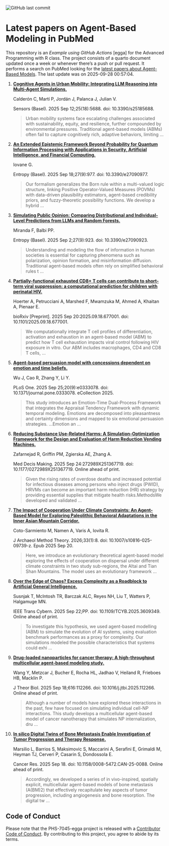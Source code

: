 ![GitHub last
commit](https://img.shields.io/github/last-commit/UofUEpiBio/PHS-7045-egga.png)

# Latest papers on Agent-Based Modeling in PubMed

This repository is an *Example using GitHub Actions* \[egga\] for the
Advanced Programming with R class. The project consists of a quarto
document updated once a week or whenever there’s a push or pull request.
It performs a search on PubMed looking for the <a
href="https://pubmed.ncbi.nlm.nih.gov/?term=agent-based+model&amp;sort=date"
target="_blank">latest papers about Agent-Based Models</a>. The last
update was on 2025-09-28 00:57:04.

<div class="cell">

</div>

1.  [**Cognitive Agents in Urban Mobility: Integrating LLM Reasoning
    into Multi-Agent
    Simulations.**](https://pubmed.ncbi.nlm.nih.gov/41012927/)

    Calderón C, Martí P, Jordán J, Palanca J, Julian V.

    Sensors (Basel). 2025 Sep 12;25(18):5688. doi: 10.3390/s25185688.

    > Urban mobility systems face escalating challenges associated with
    > sustainability, equity, and resilience, further compounded by
    > environmental pressures. Traditional agent-based models (ABMs)
    > often fail to capture cognitively rich, adaptive behaviors,
    > limiting …

2.  [**An Extended Epistemic Framework Beyond Probability for Quantum
    Information Processing with Applications in Security, Artificial
    Intelligence, and Financial
    Computing.**](https://pubmed.ncbi.nlm.nih.gov/41008103/)

    Iovane G.

    Entropy (Basel). 2025 Sep 18;27(9):977. doi: 10.3390/e27090977.

    > Our formalism generalizes the Born rule within a multi-valued
    > logic structure, linking Positive Operator-Valued Measures (POVMs)
    > with data-driven plausibility estimators, agent-based credibility
    > priors, and fuzzy-theoretic possibility functions. We develop a
    > hybrid …

3.  [**Simulating Public Opinion: Comparing Distributional and
    Individual-Level Predictions from LLMs and Random
    Forests.**](https://pubmed.ncbi.nlm.nih.gov/41008049/)

    Miranda F, Balbi PP.

    Entropy (Basel). 2025 Sep 2;27(9):923. doi: 10.3390/e27090923.

    > Understanding and modeling the flow of information in human
    > societies is essential for capturing phenomena such as
    > polarization, opinion formation, and misinformation diffusion.
    > Traditional agent-based models often rely on simplified behavioral
    > rules t …

4.  [**Partially-functional exhausted CD8+ T cells can contribute to
    short-term viral suppression: a computational prediction for
    children with perinatal
    HIV.**](https://pubmed.ncbi.nlm.nih.gov/41000984/)

    Hoerter A, Petrucciani A, Marshed F, Mwamzuka M, Ahmed A, Khaitan A,
    Pienaar E.

    bioRxiv \[Preprint\]. 2025 Sep 20:2025.09.18.677001. doi:
    10.1101/2025.09.18.677001.

    > We computationally integrate T cell profiles of differentiation,
    > activation and exhaustion in an agent-based model (ABM) to predict
    > how T cell exhaustion impacts viral control following HIV exposure
    > in vitro. Our ABM includes macrophages, CD4 and CD8 T cells, …

5.  [**Agent-based persuasion model with concessions dependent on
    emotion and time
    beliefs.**](https://pubmed.ncbi.nlm.nih.gov/40997049/)

    Wu J, Cao R, Zhang Y, Li Y.

    PLoS One. 2025 Sep 25;20(9):e0333078. doi:
    10.1371/journal.pone.0333078. eCollection 2025.

    > This study introduces an Emotion-Time Dual-Process Framework that
    > integrates the Appraisal Tendency Framework with dynamic temporal
    > modeling. Emotions are decomposed into pleasantness and certainty
    > dimensions and mapped to six emotional persuasion strategies.
    > …Emotion an …

6.  [**Reducing Substance Use-Related Harms: A Simulation-Optimization
    Framework for the Design and Evaluation of Harm Reduction Vending
    Machines.**](https://pubmed.ncbi.nlm.nih.gov/40990576/)

    Zafarnejad R, Griffin PM, Zgierska AE, Zhang A.

    Med Decis Making. 2025 Sep 24:272989X251367719. doi:
    10.1177/0272989X251367719. Online ahead of print.

    > Given the rising rates of overdose deaths and increased potential
    > for infectious diseases among persons who inject drugs (PWID),
    > HRVMs can become an important harm reduction (HR) strategy by
    > providing essential supplies that mitigate health risks.MethodsWe
    > developed and validated …

7.  [**The Impact of Cooperation Under Climate Constraints: An
    Agent-Based Model for Exploring Paleolithic Behavioral Adaptations
    in the Inner Asian Mountain
    Corridor.**](https://pubmed.ncbi.nlm.nih.gov/40985014/)

    Coto-Sarmiento M, Namen A, Varis A, Iovita R.

    J Archaeol Method Theory. 2026;33(1):8. doi:
    10.1007/s10816-025-09739-z. Epub 2025 Sep 20.

    > Here, we introduce an evolutionary theoretical agent-based model
    > exploring the effects of cooperation on dispersal under different
    > climate constraints in two study sub-regions, the Altai and Tian
    > Shan Mountains. The model uses an evolutionary framework …

8.  [**Over the Edge of Chaos? Excess Complexity as a Roadblock to
    Artificial General
    Intelligence.**](https://pubmed.ncbi.nlm.nih.gov/40982508/)

    Susnjak T, McIntosh TR, Barczak ALC, Reyes NH, Liu T, Watters P,
    Halgamuge MN.

    IEEE Trans Cybern. 2025 Sep 22;PP. doi: 10.1109/TCYB.2025.3609349.
    Online ahead of print.

    > To investigate this hypothesis, we used agent-based modelling
    > (ABM) to simulate the evolution of AI systems, using evaluation
    > benchmark performances as a proxy for complexity. Our simulations
    > modeled the possible characteristics that systems could exhi …

9.  [**Drug-loaded nanoparticles for cancer therapy: A high-throughput
    multicellular agent-based modeling
    study.**](https://pubmed.ncbi.nlm.nih.gov/40975428/)

    Wang Y, Metzcar J, Bucher E, Rocha HL, Jadhao V, Heiland R, Frieboes
    HB, Macklin P.

    J Theor Biol. 2025 Sep 18;616:112266. doi:
    10.1016/j.jtbi.2025.112266. Online ahead of print.

    > Although a number of models have explored these interactions in
    > the past, few have focused on simulating individual cell-NP
    > interactions. This study develops a multicellular agent-based
    > model of cancer nanotherapy that simulates NP internalization, dru
    > …

10. [**In silico Digital Twins of Bone Metastasis Enable Investigation
    of Tumor Progression and Therapy
    Response.**](https://pubmed.ncbi.nlm.nih.gov/40965325/)

    Marsilio L, Barrios S, Maksimovic S, Maccarini A, Serafini E,
    Grimaldi M, Heyman TJ, Cerveri P, Casarin S, Dondossola E.

    Cancer Res. 2025 Sep 18. doi: 10.1158/0008-5472.CAN-25-0088. Online
    ahead of print.

    > Accordingly, we developed a series of in vivo-inspired, spatially
    > explicit, multicellular agent-based models of bone metastasis
    > (A(BM)2) that effectively recapitulate key aspects of tumor
    > progression, including angiogenesis and bone resorption. The
    > digital tw …

## Code of Conduct

Please note that the PHS-7045-egga project is released with a
[Contributor Code of
Conduct](https://contributor-covenant.org/version/2/1/CODE_OF_CONDUCT.html).
By contributing to this project, you agree to abide by its terms.
